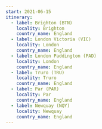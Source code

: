 ```yaml
---
start: 2021-06-15
itinerary:
  - label: Brighton (BTN)
    locality: Brighton
    country_name: England
  - label: London Victoria (VIC)
    locality: London
    country_name: England
  - label: London Paddington (PAD)
    locality: London
    country_name: England
  - label: Truro (TRU)
    locality: Truro
    country_name: England
  - label: Par (PAR)
    locality: Par
    country_name: England
  - label: Newquay (NQY)
    locality: Newquay
    country_name: England
---
```

